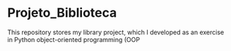 # Projeto_Biblioteca
This repository stores my library project, which I developed as an exercise in Python object-oriented programming (OOP
